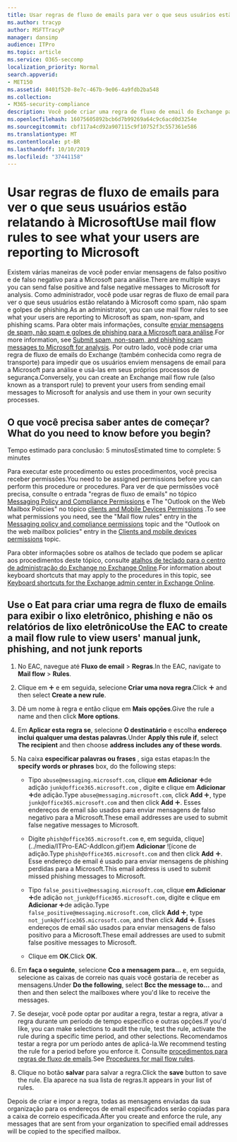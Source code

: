 ```yaml
---
title: Usar regras de fluxo de emails para ver o que seus usuários estão relatando à Microsoft
ms.author: tracyp
author: MSFTTracyP
manager: dansimp
audience: ITPro
ms.topic: article
ms.service: O365-seccomp
localization_priority: Normal
search.appverid:
- MET150
ms.assetid: 8401f520-8e7c-467b-9e06-4a9fdb2ba548
ms.collection:
- M365-security-compliance
description: Você pode criar uma regra de fluxo de email do Exchange para impedir que os usuários enviem mensagens de email para a Microsoft para análise e usá-las em seus próprios processos de segurança
ms.openlocfilehash: 16075605892bcb6d7b99269a64c9c6acd0d3254e
ms.sourcegitcommit: cbf117a4cd92a907115c9f10752f3c557361e586
ms.translationtype: MT
ms.contentlocale: pt-BR
ms.lasthandoff: 10/10/2019
ms.locfileid: "37441158"
---
```

# <a name="use-mail-flow-rules-to-see-what-your-users-are-reporting-to-microsoft"></a><span data-ttu-id="5f27e-103">Usar regras de fluxo de emails para ver o que seus usuários estão relatando à Microsoft</span><span class="sxs-lookup"><span data-stu-id="5f27e-103">Use mail flow rules to see what your users are reporting to Microsoft</span></span>

<span data-ttu-id="5f27e-104">Existem várias maneiras de você poder enviar mensagens de falso positivo e de falso negativo para a Microsoft para análise.</span><span class="sxs-lookup"><span data-stu-id="5f27e-104">There are multiple ways you can send false positive and false negative messages to Microsoft for analysis.</span></span> <span data-ttu-id="5f27e-105">Como administrador, você pode usar regras de fluxo de email para ver o que seus usuários estão relatando à Microsoft como spam, não spam e golpes de phishing.</span><span class="sxs-lookup"><span data-stu-id="5f27e-105">As an administrator, you can use mail flow rules to see what your users are reporting to Microsoft as spam, non-spam, and phishing scams.</span></span> <span data-ttu-id="5f27e-106">Para obter mais informações, consulte [enviar mensagens de spam, não spam e golpes de phishing para a Microsoft para análise](submit-spam-non-spam-and-phishing-scam-messages-to-microsoft-for-analysis.md).</span><span class="sxs-lookup"><span data-stu-id="5f27e-106">For more information, see [Submit spam, non-spam, and phishing scam messages to Microsoft for analysis](submit-spam-non-spam-and-phishing-scam-messages-to-microsoft-for-analysis.md).</span></span> <span data-ttu-id="5f27e-107">Por outro lado, você pode criar uma regra de fluxo de emails do Exchange (também conhecida como regra de transporte) para impedir que os usuários enviem mensagens de email para a Microsoft para análise e usá-las em seus próprios processos de segurança.</span><span class="sxs-lookup"><span data-stu-id="5f27e-107">Conversely, you can create an Exchange mail flow rule (also known as a transport rule) to prevent your users from sending email messages to Microsoft for analysis and use them in your own security processes.</span></span>

## <a name="what-do-you-need-to-know-before-you-begin"></a><span data-ttu-id="5f27e-108">O que você precisa saber antes de começar?</span><span class="sxs-lookup"><span data-stu-id="5f27e-108">What do you need to know before you begin?</span></span>

<span data-ttu-id="5f27e-109">Tempo estimado para conclusão: 5 minutos</span><span class="sxs-lookup"><span data-stu-id="5f27e-109">Estimated time to complete: 5 minutes</span></span>

<span data-ttu-id="5f27e-110">Para executar este procedimento ou estes procedimentos, você precisa receber permissões.</span><span class="sxs-lookup"><span data-stu-id="5f27e-110">You need to be assigned permissions before you can perform this procedure or procedures.</span></span> <span data-ttu-id="5f27e-111">Para ver de que permissões você precisa, consulte o entrada "regras de fluxo de emails" no tópico [Messaging Policy and Compliance Permissions](http://technet.microsoft.com/library/ec4d3b9f-b85a-4cb9-95f5-6fc149c3899b.aspx) e The "Outlook on the Web Mailbox Policies" no tópico [clients and Mobile Devices Permissions](http://technet.microsoft.com/library/57eca42a-5a7f-4c65-89f0-7a84f2dbea19.aspx) .</span><span class="sxs-lookup"><span data-stu-id="5f27e-111">To see what permissions you need, see the "Mail flow rules" entry in the [Messaging policy and compliance permissions](http://technet.microsoft.com/library/ec4d3b9f-b85a-4cb9-95f5-6fc149c3899b.aspx) topic and the "Outlook on the web mailbox policies" entry in the [Clients and mobile devices permissions](http://technet.microsoft.com/library/57eca42a-5a7f-4c65-89f0-7a84f2dbea19.aspx) topic.</span></span>

<span data-ttu-id="5f27e-112">Para obter informações sobre os atalhos de teclado que podem se aplicar aos procedimentos deste tópico, consulte [atalhos de teclado para o centro de administração do Exchange no Exchange Online](https://docs.microsoft.com/Exchange/accessibility/keyboard-shortcuts-in-admin-center).</span><span class="sxs-lookup"><span data-stu-id="5f27e-112">For information about keyboard shortcuts that may apply to the procedures in this topic, see [Keyboard shortcuts for the Exchange admin center in Exchange Online](https://docs.microsoft.com/Exchange/accessibility/keyboard-shortcuts-in-admin-center).</span></span>

## <a name="use-the-eac-to-create-a-mail-flow-rule-to-view-users-manual-junk-phishing-and-not-junk-reports"></a><span data-ttu-id="5f27e-113">Use o Eat para criar uma regra de fluxo de emails para exibir o lixo eletrônico, phishing e não os relatórios de lixo eletrônico</span><span class="sxs-lookup"><span data-stu-id="5f27e-113">Use the EAC to create a mail flow rule to view users' manual junk, phishing, and not junk reports</span></span>

1. <span data-ttu-id="5f27e-114">No EAC, navegue até **Fluxo de email** \> **Regras**.</span><span class="sxs-lookup"><span data-stu-id="5f27e-114">In the EAC, navigate to **Mail flow** \> **Rules**.</span></span>

2. <span data-ttu-id="5f27e-115">Clique em ![Ícone Adicionar](../media/ITPro-EAC-AddIcon.gif) e em seguida, selecione **Criar uma nova regra**.</span><span class="sxs-lookup"><span data-stu-id="5f27e-115">Click ![Add Icon](../media/ITPro-EAC-AddIcon.gif) and then select **Create a new rule**.</span></span>

3. <span data-ttu-id="5f27e-116">Dê um nome à regra e então clique em **Mais opções**.</span><span class="sxs-lookup"><span data-stu-id="5f27e-116">Give the rule a name and then click **More options**.</span></span>

4. <span data-ttu-id="5f27e-117">Em **Aplicar esta regra se**, selecione **O destinatário** e escolha **endereço inclui qualquer uma destas palavras**.</span><span class="sxs-lookup"><span data-stu-id="5f27e-117">Under **Apply this rule if**, select **The recipient** and then choose **address includes any of these words**.</span></span>

5. <span data-ttu-id="5f27e-118">Na caixa **especificar palavras ou frases** , siga estas etapas:</span><span class="sxs-lookup"><span data-stu-id="5f27e-118">In the **specify words or phrases** box, do the following steps:</span></span>

   - <span data-ttu-id="5f27e-119">Tipo `abuse@messaging.microsoft.com`, clique **em Adicionar** ![ícone](../media/ITPro-EAC-AddIcon.gif)de adição `junk@office365.microsoft.com` , digite e clique em **Adicionar** ![ícone](../media/ITPro-EAC-AddIcon.gif)de adição.</span><span class="sxs-lookup"><span data-stu-id="5f27e-119">Type `abuse@messaging.microsoft.com`, click **Add** ![Add Icon](../media/ITPro-EAC-AddIcon.gif), type `junk@office365.microsoft.com` and then click **Add** ![Add Icon](../media/ITPro-EAC-AddIcon.gif).</span></span> <span data-ttu-id="5f27e-120">Esses endereços de email são usados para enviar mensagens de falso negativo para a Microsoft.</span><span class="sxs-lookup"><span data-stu-id="5f27e-120">These email addresses are used to submit false negative messages to Microsoft.</span></span>

   - <span data-ttu-id="5f27e-121">Digite `phish@office365.microsoft.com` e, em seguida, clique](../media/ITPro-EAC-AddIcon.gif)em **Adicionar** ![ícone de adição.</span><span class="sxs-lookup"><span data-stu-id="5f27e-121">Type `phish@office365.microsoft.com` and then click **Add** ![Add Icon](../media/ITPro-EAC-AddIcon.gif).</span></span> <span data-ttu-id="5f27e-122">Esse endereço de email é usado para enviar mensagens de phishing perdidas para a Microsoft.</span><span class="sxs-lookup"><span data-stu-id="5f27e-122">This email address is used to submit missed phishing messages to Microsoft.</span></span>

   - <span data-ttu-id="5f27e-123">Tipo `false_positive@messaging.microsoft.com`, clique **em Adicionar** ![ícone](../media/ITPro-EAC-AddIcon.gif)de adição `not_junk@office365.microsoft.com`, digite e clique em **Adicionar** ![ícone](../media/ITPro-EAC-AddIcon.gif)de adição.</span><span class="sxs-lookup"><span data-stu-id="5f27e-123">Type `false_positive@messaging.microsoft.com`, click **Add** ![Add Icon](../media/ITPro-EAC-AddIcon.gif), type `not_junk@office365.microsoft.com`, and then click **Add** ![Add Icon](../media/ITPro-EAC-AddIcon.gif).</span></span> <span data-ttu-id="5f27e-124">Esses endereços de email são usados para enviar mensagens de falso positivo para a Microsoft.</span><span class="sxs-lookup"><span data-stu-id="5f27e-124">These email addresses are used to submit false positive messages to Microsoft.</span></span>

   - <span data-ttu-id="5f27e-125">Clique em **OK**.</span><span class="sxs-lookup"><span data-stu-id="5f27e-125">Click **OK**.</span></span>

6. <span data-ttu-id="5f27e-126">Em **faça o seguinte**, selecione **Cco a mensagem para...** e, em seguida, selecione as caixas de correio nas quais você gostaria de receber as mensagens.</span><span class="sxs-lookup"><span data-stu-id="5f27e-126">Under **Do the following**, select **Bcc the message to...** and then and then select the mailboxes where you'd like to receive the messages.</span></span>

7. <span data-ttu-id="5f27e-127">Se desejar, você pode optar por auditar a regra, testar a regra, ativar a regra durante um período de tempo específico e outras opções.</span><span class="sxs-lookup"><span data-stu-id="5f27e-127">If you'd like, you can make selections to audit the rule, test the rule, activate the rule during a specific time period, and other selections.</span></span> <span data-ttu-id="5f27e-128">Recomendamos testar a regra por um período antes de aplicá-la.</span><span class="sxs-lookup"><span data-stu-id="5f27e-128">We recommend testing the rule for a period before you enforce it.</span></span> <span data-ttu-id="5f27e-129">Consulte [procedimentos para regras de fluxo de emails](https://docs.microsoft.com/Exchange/policy-and-compliance/mail-flow-rules/mail-flow-rule-procedures).</span><span class="sxs-lookup"><span data-stu-id="5f27e-129">See [Procedures for mail flow rules](https://docs.microsoft.com/Exchange/policy-and-compliance/mail-flow-rules/mail-flow-rule-procedures).</span></span>

8. <span data-ttu-id="5f27e-130">Clique no botão **salvar** para salvar a regra.</span><span class="sxs-lookup"><span data-stu-id="5f27e-130">Click the **save** button to save the rule.</span></span> <span data-ttu-id="5f27e-131">Ela aparece na sua lista de regras.</span><span class="sxs-lookup"><span data-stu-id="5f27e-131">It appears in your list of rules.</span></span>

<span data-ttu-id="5f27e-132">Depois de criar e impor a regra, todas as mensagens enviadas da sua organização para os endereços de email especificados serão copiadas para a caixa de correio especificada.</span><span class="sxs-lookup"><span data-stu-id="5f27e-132">After you create and enforce the rule, any messages that are sent from your organization to specified email addresses will be copied to the specified mailbox.</span></span>
